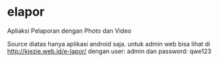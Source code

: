 # elapor
Apliaksi Pelaporan dengan Photo dan Video

Source diatas hanya aplikasi android saja. untuk admin web bisa lihat di http://kiezie.web.id/e-lapor/ dengan user: admin dan password: qwe123
